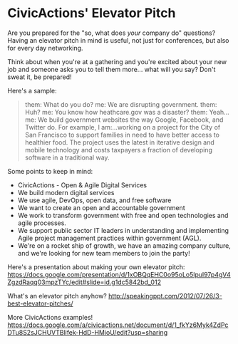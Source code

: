 # CivicActions' Elevator Pitch

Are you prepared for the "so, what does *your* company do" questions? Having an elevator pitch in mind is useful, not just for conferences, but also for every day networking.

Think about when you're at a gathering and you're excited about your new job and someone asks you to tell them more... what will you say? Don't sweat it, be prepared!

Here's a sample:

> them: What do you do? me: We are disrupting government.
> them: Huh? me: You know how heathcare.gov was a disaster?
> them: Yeah... me: We build government websites the way Google, Facebook, and Twitter do. For example, I am:...working on a project for the City of San Francisco to support families in need to have better access to healthier food. The project uses the latest in iterative design and mobile technology and costs taxpayers a fraction of developing software in a traditional way.

Some points to keep in mind:

* CivicActions - Open & Agile Digital Services
* We build modern digital services
* We use agile, DevOps, open data, and free software
* We want to create an open and accountable government
* We work to transform government with free and open technologies and agile processes.
* We support public sector IT leaders in understanding and implementing Agile project management practices within government (AGL).
* We're on a rocket ship of growth, we have an amazing company culture, and we're looking for new team members to join the party!

Here's a presentation about making your own elevator pitch: <https://docs.google.com/presentation/d/1xOBQqEHC0o95oLo5lpul97p4gV4ZgzdRaqq03mpzTYc/edit#slide=id.g1dc5842bd_012>

What's an elevator pitch anyhow? <http://speakingppt.com/2012/07/26/3-best-elevator-pitches/>

More CivicActions examples! <https://docs.google.com/a/civicactions.net/document/d/1_fkYz6Myk4ZdPcDTu8S2sJCHUVTBlifek-HdD-HMioU/edit?usp=sharing>
